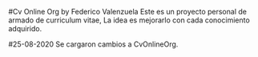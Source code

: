#Cv Online Org by Federico Valenzuela Este es un proyecto personal de armado de curriculum vitae, La idea es mejorarlo con cada conocimiento adquirido.

#25-08-2020 Se cargaron cambios a CvOnlineOrg.